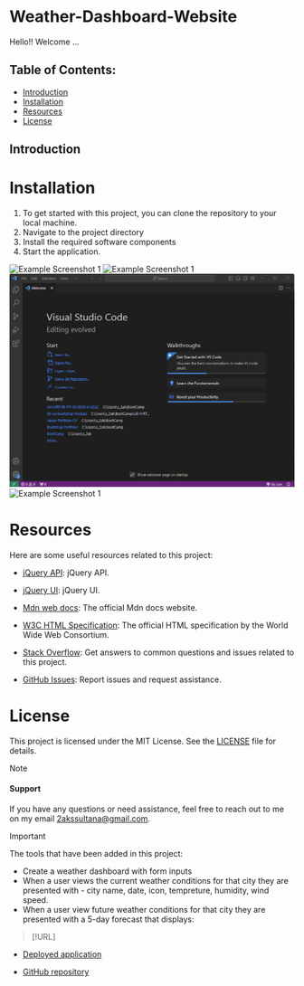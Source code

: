 # Weather-Dashboard-Website

Hello!! Welcome ...

## Table of Contents:
* [Introduction](#introduction)
* [Installation](#installation)
* [Resources](#resources)
* [License](#license)


## Introduction


# Installation

1. To get started with this project, you can clone the repository to your local machine.
2. Navigate to the project directory
3. Install the required software components
4. Start the application.


![Example Screenshot 1]()
![Example Screenshot 1]()
![Example Screenshot 3](/screenshots/Screenshot%203.png)
![Example Screenshot 1]()


# Resources 

Here are some useful resources related to this project:

- [jQuery API](https://api.jquery.com/): jQuery API.

- [jQuery UI](https://jqueryui.com/): jQuery UI.

- [Mdn web docs](https://developer.mozilla.org/en-US/docs/Web/JavaScript): The official Mdn docs website.

- [W3C HTML Specification](https://www.w3.org/TR/html52/): The official HTML specification by the World Wide Web      Consortium.
- [Stack Overflow](https://stackoverflow.com): Get answers to common questions and issues related to this project.

- [GitHub Issues](https://support.github.com/features/issues): Report issues and request assistance.


# License

This project is licensed under the MIT License. See the [LICENSE](LICENSE) file for details.


> [!NOTE]

#### Support 

If you have any questions or need assistance, feel free to reach out to me on my email 2akssultana@gmail.com.

> [!IMPORTANT]

The tools that have been added in this project:

- Create a weather dashboard with form inputs
- When a user views the current weather conditions for that city they are presented with - city name, date, icon, tempreture, humidity, wind speed.
- When a user view future weather conditions for that city they are presented with a 5-day forecast that displays:



> [!URL]

- [Deployed application]()

- [GitHub repository]()

